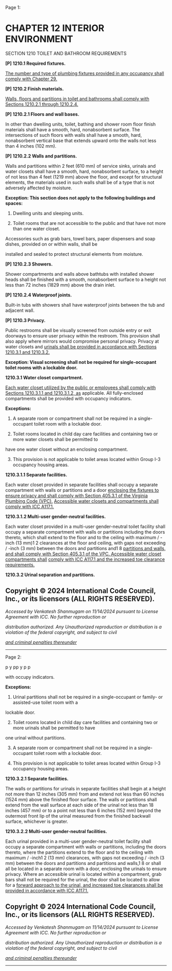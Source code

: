 Page 1:

# CHAPTER 12 INTERIOR ENVIRONMENT

 SECTION 1210
 TOILET AND BATHROOM REQUIREMENTS

**[P] 1210.1 Required fixtures.**

[The number and type of plumbing fixtures provided in any occupancy shall comply with Chapter 29.](http://codes.iccsafe.org/#VACC2021P1_Ch29)

**[P] 1210.2 Finish materials.**

[Walls, floors and partitions in toilet and bathrooms shall comply with Sections 1210.2.1 through 1210.2.4.](http://codes.iccsafe.org/#VACC2021P1_Ch12_Sec1210.2.1)

**[P] 1210.2.1 Floors and wall bases.**

In other than dwelling units, toilet, bathing and shower room floor finish materials shall have a smooth, hard,
nonabsorbent surface. The intersections of such floors with walls shall have a smooth, hard, nonabsorbent vertical base
that extends upward onto the walls not less than 4 inches (102 mm).

**[P] 1210.2.2 Walls and partitions.**

Walls and partitions within 2 feet (610 mm) of service sinks, urinals and water closets shall have a smooth, hard,
nonabsorbent surface, to a height of not less than 4 feet (1219 mm) above the floor, and except for structural elements,
the materials used in such walls shall be of a type that is not adversely affected by moisture.

**Exception: This section does not apply to the following buildings and spaces:**

1. Dwelling units and sleeping units.

2. Toilet rooms that are not accessible to the public and that have not more than one water closet.

Accessories such as grab bars, towel bars, paper dispensers and soap dishes, provided on or within walls, shall be

installed and sealed to protect structural elements from moisture.

**[P] 1210.2.3 Showers.**

Shower compartments and walls above bathtubs with installed shower heads shall be finished with a smooth,
nonabsorbent surface to a height not less than 72 inches (1829 mm) above the drain inlet.



**[P] 1210.2.4 Waterproof joints.**

Built-in tubs with showers shall have waterproof joints between the tub and adjacent wall.

**[P] 1210.3 Privacy.**


Public restrooms shall be visually screened from outside entry or exit doorways to ensure user privacy within the
restroom. This provision shall also apply where mirrors would compromise personal privacy. Privacy at water closets and
[urinals shall be provided in accordance with Sections 1210.3.1 and 1210.3.2.](http://codes.iccsafe.org/#VACC2021P1_Ch12_Sec1210.3.1)

**Exception: Visual screening shall not be required for single-occupant toilet rooms with a lockable door.**

**1210.3.1 Water closet compartment.**

[Each water closet utilized by the public or employees shall comply with Sections 1210.3.1.1 and 1210.3.1.2, as](http://codes.iccsafe.org/#VACC2021P1_Ch12_Sec1210.3.1.1)
applicable. All fully-enclosed compartments shall be provided with occupancy indicators.

**Exceptions:**

1. A separate room or compartment shall not be required in a single-occupant toilet room with a lockable door.

2. Toilet rooms located in child day care facilities and containing two or more water closets shall be permitted to

have one water closet without an enclosing compartment.

3. This provision is not applicable to toilet areas located within Group I-3 occupancy housing areas.

**1210.3.1.1 Separate facilities.**

Each water closet provided in separate facilities shall occupy a separate compartment with walls or partitions and a door
[enclosing the fixtures to ensure privacy and shall comply with Section 405.3.1 of the Virginia Plumbing Code (VPC).](http://codes.iccsafe.org/#VAPC2021P1_Ch04_Sec405.3.1)
[Accessible water closets and compartments shall comply with ICC A117.1.](http://codes.iccsafe.org/#VACC2021P1_Ch35_PromICC_RefStdICC_A117_1_17)

**1210.3.1.2 Multi-user gender-neutral facilities.**

Each water closet provided in a multi-user gender-neutral toilet facility shall occupy a separate compartment with walls or
partitions including the doors thereto, which shall extend to the floor and to the ceiling with maximum / -inch (13 mm)1 2
clearances at the floor and ceiling, with gaps not exceeding / -inch (3 mm) between the doors and partitions and1 8
[partitions and walls, and shall comply with Section 405.3.1 of the VPC. Accessible water closet compartments shall](http://codes.iccsafe.org/#VAPC2021P1_Ch04_Sec405.3.1)
[comply with ICC A117.1 and the increased toe clearance requirements.](http://codes.iccsafe.org/#VACC2021P1_Ch35_PromICC_RefStdICC_A117_1_17)


**1210.3.2 Urinal separation and partitions.**


## Copyright © 2024 International Code Council, Inc., or its licensors (ALL RIGHTS RESERVED).

_Accessed by Venkatesh Shanmugam on 11/14/2024 pursuant to License Agreement with ICC. No further reproduction or_

_distribution authorized. Any Unauthorized reproduction or distribution is a violation of the federal copyright, and subject to civil_

_[and criminal penalties thereunder](http://codes.iccsafe.org/content/VACC2021P1/chapter-12-interior-environment#VACC2021P1_Ch12_Sec1210)_


-----



Page 2:

p y pp y p p

with occupy indicators.

**Exceptions:**

1. Urinal partitions shall not be required in a single-occupant or family- or assisted-use toilet room with a

lockable door.

2. Toilet rooms located in child day care facilities and containing two or more urinals shall be permitted to have

one urinal without partitions.

3. A separate room or compartment shall not be required in a single-occupant toilet room with a lockable door.

4. This provision is not applicable to toilet areas located within Group I-3 occupancy housing areas.

**1210.3.2.1 Separate facilities.**

The walls or partitions for urinals in separate facilities shall begin at a height not more than 12 inches (305 mm) from and
extend not less than 60 inches (1524 mm) above the finished floor surface. The walls or partitions shall extend from the
wall surface at each side of the urinal not less than 18 inches (457 mm) or to a point not less than 6 inches (152 mm)
beyond the outermost front lip of the urinal measured from the finished backwall surface, whichever is greater.

**1210.3.2.2 Multi-user gender-neutral facilities.**

Each urinal provided in a multi-user gender-neutral toilet facility shall occupy a separate compartment with walls or
partitions, including the doors thereto, where the partitions extend to the floor and to the ceiling with maximum / -inch1 2
(13 mm) clearances, with gaps not exceeding / -inch (3 mm) between the doors and partitions and partitions and walls,1 8
or shall all be located in a separate room with a door, enclosing the urinals to ensure privacy. Where an accessible urinal
is located within a compartment, grab bars shall not be required for the urinal, the door shall be located to allow for a
[forward approach to the urinal, and increased toe clearances shall be provided in accordance with ICC A117.1.](http://codes.iccsafe.org/#VACC2021P1_Ch35_PromICC_RefStdICC_A117_1_17)

## Copyright © 2024 International Code Council, Inc., or its licensors (ALL RIGHTS RESERVED).

_Accessed by Venkatesh Shanmugam on 11/14/2024 pursuant to License Agreement with ICC. No further reproduction or_

_distribution authorized. Any Unauthorized reproduction or distribution is a violation of the federal copyright, and subject to civil_

_[and criminal penalties thereunder](http://codes.iccsafe.org/content/VACC2021P1/chapter-12-interior-environment#VACC2021P1_Ch12_Sec1210)_


-----



